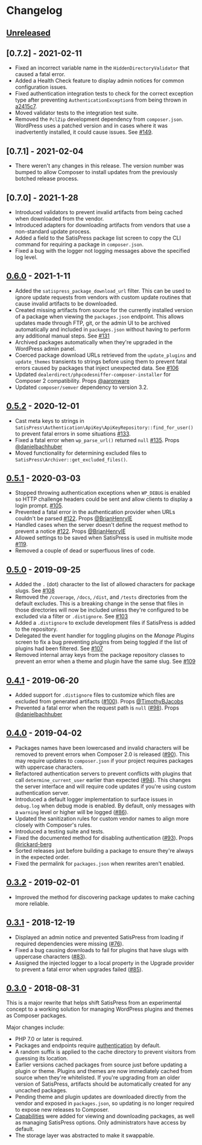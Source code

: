 # Changelog

## [Unreleased]

## [0.7.2] - 2021-02-11

* Fixed an incorrect variable name in the `HiddenDirectoryValidator` that caused a fatal error.
* Added a Health Check feature to display admin notices for common configuration issues.
* Fixed authentication integration tests to check for the correct exception type after preventing `AuthenticationException`s from being thrown in [a2415c7](https://github.com/cedaro/satispress/commit/a2415c7eaf2f3b7f4bb81baf7bed22cb19aad26e).
* Moved validator tests to the integration test suite.
* Removed the `PclZip` development dependency from `composer.json`. WordPress uses a patched version and in cases where it was inadvertently installed, it could cause issues. See [#149](https://github.com/cedaro/satispress/issues/149).

## [0.7.1] - 2021-02-04

* There weren't any changes in this release. The version number was bumped to allow Composer to install updates from the previously botched release process.

## [0.7.0] - 2021-1-28

* Introduced validators to prevent invalid artifacts from being cached when downloaded from the vendor.
* Introduced adapters for downloading artifacts from vendors that use a non-standard update process.
* Added a field to the SatisPress package list screen to copy the CLI command for requiring a package in `composer.json`.
* Fixed a bug with the logger not logging messages above the specified log level.

## [0.6.0] - 2021-1-11

* Added the `satispress_package_download_url` filter. This can be used to ignore update requests from vendors with custom update routines that cause invalid artifacts to be downloaded.
* Created missing artifacts from source for the currently installed version of a package when viewing the `packages.json` endpoint. This allows updates made through FTP, git, or the admin UI to be archived automatically and included in `packages.json` without having to perform any additional manual steps. See [#131](https://github.com/cedaro/satispress/issues/131)
* Archived packages automatically when they're upgraded in the WordPress admin panel.
* Coerced package download URLs retrieved from the `update_plugins` and `update_themes` transients to strings before using them to prevent fatal errors caused by packages that inject unexpected data. See [#106](https://github.com/cedaro/satispress/issues/106)
* Updated `dealerdirect/phpcodesniffer-composer-installer` for Composer 2 compatibility. Props [@aaronware](https://github.com/aaronware) 
* Updated `composer/semver` dependency to version 3.2.

## [0.5.2] - 2020-12-01

* Cast meta keys to strings in `SatisPress\Authentication\ApiKey\ApiKeyRepository::find_for_user()` to prevent fatal errors in some situations [#133](https://github.com/cedaro/satispress/issues/133).
* Fixed a fatal error when `wp_parse_url()` returned `null` [#135](https://github.com/cedaro/satispress/pull/135). Props [@danielbachhuber](https://github.com/danielbachhuber)
* Moved functionality for determining excluded files to `SatisPress\Archiver::get_excluded_files()`.

## [0.5.1] - 2020-03-03

* Stopped throwing authentication exceptions when `WP_DEBUG` is enabled so HTTP challenge headers could be sent and allow clients to display a login prompt. [#105](https://github.com/cedaro/satispress/issues/105).
* Prevented a fatal error in the authentication provider when URLs couldn't be parsed [#122](https://github.com/cedaro/satispress/pull/122). Props [@BrianHenryIE](https://github.com/BrianHenryIE)
* Handled cases when the server doesn't define the request method to prevent a notice [#122](https://github.com/cedaro/satispress/pull/122). Props [@BrianHenryIE](https://github.com/BrianHenryIE)
* Allowed settings to be saved when SatisPress is used in multisite mode [#119](https://github.com/cedaro/satispress/issues/119).
* Removed a couple of dead or superfluous lines of code.

## [0.5.0] - 2019-09-25

* Added the `.` (dot) character to the list of allowed characters for package slugs. See [#108](https://github.com/cedaro/satispress/issues/108)
* Removed the `/coverage`, `/docs`, `/dist`, and `/tests` directories from the default excludes. This is a breaking change in the sense that files in those directories will now be included unless they're configured to be excluded via a filter or `.distignore`. See [#103](https://github.com/cedaro/satispress/issues/103)
* Added a `.distignore` to exclude development files if SatisPress is added to the repository.
* Delegated the event handler for toggling plugins on the *Manage Plugins* screen to fix a bug preventing plugins from being toggled if the list of plugins had been filtered. See [#107](https://github.com/cedaro/satispress/issues/107)
* Removed internal array keys from the package repository classes to prevent an error when a theme and plugin have the same slug. See [#109](https://github.com/cedaro/satispress/issues/109)

## [0.4.1] - 2019-06-20

* Added support for `.distignore` files to customize which files are excluded from generated artifacts ([#100](https://github.com/cedaro/satispress/issues/100)). Props [@TimothyBJacobs](https://github.com/TimothyBJacobs)
* Prevented a fatal error when the request path is `null` ([#98](https://github.com/cedaro/satispress/issues/98)). Props [@danielbachhuber](https://github.com/danielbachhuber)

## [0.4.0] - 2019-04-02

* Packages names have been lowercased and invalid characters will be removed to prevent errors when Composer 2.0 is released ([#90](https://github.com/cedaro/satispress/issues/90)). This may require updates to `composer.json` if your project requires packages with uppercase characters.
* Refactored authentication servers to prevent conflicts with plugins that call `determine_current_user` earlier than expected ([#94](https://github.com/cedaro/satispress/issues/94)). This changes the server interface and will require code updates if you're using custom authentication server.
* Introduced a default logger implementation to surface issues in `debug.log` when debug mode is enabled. By default, only messages with a `warning` level or higher will be logged ([#86](https://github.com/cedaro/satispress/issues/86)). 
* Updated the sanitization rules for custom vendor names to align more closely with Composer's rules.
* Introduced a testing suite and tests.
* Fixed the documented method for disabling authentication ([#93](https://github.com/cedaro/satispress/pull/93)). Props [@rickard-berg](https://github.com/rickard-berg)
* Sorted releases just before building a package to ensure they're always in the expected order.
* Fixed the permalink for `packages.json` when rewrites aren't enabled.

## [0.3.2] - 2019-02-01

* Improved the method for discovering package updates to make caching more reliable.

## [0.3.1] - 2018-12-19

* Displayed an admin notice and prevented SatisPress from loading if required dependencies were missing ([#76](https://github.com/cedaro/satispress/issues/76)).
* Fixed a bug causing downloads to fail for plugins that have slugs with uppercase characters ([#83](https://github.com/cedaro/satispress/issues/83)).
* Assigned the injected logger to a local property in the Upgrade provider to prevent a fatal error when upgrades failed ([#85](https://github.com/cedaro/satispress/issues/85)).

## [0.3.0] - 2018-08-31

This is a major rewrite that helps shift SatisPress from an experimental concept to a working solution for managing WordPress plugins and themes as Composer packages.

Major changes include:

* PHP 7.0 or later is required.
* Packages and endpoints require [authentication](docs/security.md) by default.
* A random suffix is applied to the cache directory to prevent visitors from guessing its location.
* Earlier versions cached packages from source just before updating a plugin or theme. Plugins and themes are now immediately cached from source when they're whitelisted. If you're upgrading from an older version of SatisPress, artifacts should be automatically created for any uncached packages.
* Pending theme and plugin updates are downloaded directly from the vendor and exposed in `packages.json`, so updating is no longer required to expose new releases to Composer.
* [Capabilities](docs/security.md#capabilities) were added for viewing and downloading packages, as well as managing SatisPress options. Only administrators have access by default.
* The storage layer was abstracted to make it swappable.

[Unreleased]: https://github.com/cedaro/satispress/compare/v0.7.2...HEAD
[0.6.0]: https://github.com/cedaro/satispress/compare/v0.7.1...v0.7.2
[0.6.0]: https://github.com/cedaro/satispress/compare/v0.7.0...v0.7.1
[0.6.0]: https://github.com/cedaro/satispress/compare/v0.6.0...v0.7.0
[0.6.0]: https://github.com/cedaro/satispress/compare/v0.5.2...v0.6.0
[0.5.2]: https://github.com/cedaro/satispress/compare/v0.5.1...v0.5.2
[0.5.1]: https://github.com/cedaro/satispress/compare/v0.5.0...v0.5.1
[0.5.0]: https://github.com/cedaro/satispress/compare/v0.4.1...v0.5.0
[0.4.1]: https://github.com/cedaro/satispress/compare/v0.4.0...v0.4.1
[0.4.0]: https://github.com/cedaro/satispress/compare/v0.3.2...v0.4.0
[0.3.2]: https://github.com/cedaro/satispress/compare/v0.3.1...v0.3.2
[0.3.1]: https://github.com/cedaro/satispress/compare/v0.3.0...v0.3.1
[0.3.0]: https://github.com/cedaro/satispress/compare/v0.2.3...v0.3.0
